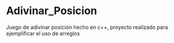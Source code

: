 # Adivinar_Posicion
Juego de adivinar posición hecho en c++, proyecto realizado para ejemplificar el uso de arreglos
